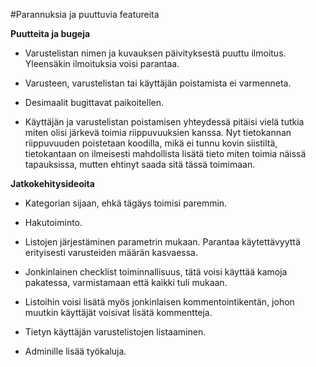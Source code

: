 #Parannuksia ja puuttuvia featureita

**Puutteita ja bugeja**

+ Varustelistan nimen ja kuvauksen päivityksestä puuttu ilmoitus. Yleensäkin ilmoituksia voisi parantaa.

+ Varusteen, varustelistan tai käyttäjän poistamista ei varmenneta.

+ Desimaalit bugittavat paikoitellen.

+ Käyttäjän ja varustelistan poistamisen yhteydessä pitäisi vielä tutkia  miten olisi järkevä toimia riippuvuuksien kanssa. Nyt tietokannan riippuvuuden poistetaan koodilla, mikä ei tunnu kovin siistiltä, tietokantaan on ilmeisesti mahdollista lisätä tieto miten toimia näissä tapauksissa, mutten ehtinyt saada sitä tässä toimimaan.

**Jatkokehitysideoita**

+ Kategorian sijaan, ehkä tägäys toimisi paremmin.

+ Hakutoiminto.
+ Listojen järjestäminen parametrin mukaan. Parantaa käytettävyyttä erityisesti varusteiden määrän kasvaessa.

+ Jonkinlainen checklist toiminnallisuus, tätä voisi käyttää kamoja pakatessa, varmistamaan että kaikki tuli mukaan.

+ Listoihin voisi lisätä myös jonkinlaisen kommentointikentän, johon muutkin käyttäjät voisivat lisätä kommentteja.

+ Tietyn käyttäjän varustelistojen listaaminen.

+ Adminille lisää työkaluja.